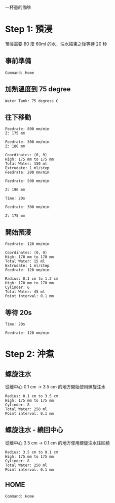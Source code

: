 
一杯量的咖啡

# Step 1: 預浸

預浸需要 80 度 60ml 的水，注水結束之後等待 20 秒

## 事前準備 

``` operations
Command: Home
```

## 加熱溫度到 75 degree

``` heat
Water Tank: 75 degress C
```

## 往下移動

``` move
Feedrate: 800 mm/min
Z: 175 mm
```

``` move
Feedrate: 300 mm/min
Z: 180 mm
```

``` fixed_point
Coordinates: (0, 0)
High: 175 mm to 175 mm
Total Water: 150 ml
Extrudate: 1 ml/step
Feedrate: 200 mm/min
```

``` move
Feedrate: 500 mm/min
```

``` move
Z: 190 mm
```

``` wait
Time: 20s
```

``` move
Feedrate: 300 mm/min
```

``` move
Z: 175 mm
```

## 開始預浸

``` move
Feedrate: 120 mm/min
```

``` fixed_point
Coordinates: (0, 0)
High: 170 mm to 170 mm
Total Water: 15 ml
Extrudate: 1 ml/step
Feedrate: 120 mm/min
```

``` spiral_total_water
Radius: 0.1 cm to 1.2 cm
High: 170 mm to 170 mm
Cylinder: 6
Total Water: 45 ml
Point interval: 0.1 mm
```

## 等待 20s

``` wait
Time: 20s
```

``` move
Feedrate: 120 mm/min
```

# Step 2: 沖煮

## 螺旋注水

從離中心 0.1 cm -> 3.5 cm 的地方開始使用螺旋注水

``` spiral_total_water
Radius: 0.1 cm to 3.5 cm
High: 175 mm to 175 mm
Cylinder: 8
Total Water: 250 ml
Point interval: 0.1 mm
```

## 螺旋注水 - 繞回中心

從離中心 3.5 cm -> 0.1 cm 的地方使用螺旋注水往回繞

``` spiral_total_water
Radius: 3.5 cm to 0.1 cm
High: 175 mm to 175 mm
Cylinder: 8
Total Water: 250 ml
Point interval: 0.1 mm
```

## HOME

``` operations
Command: Home
```
